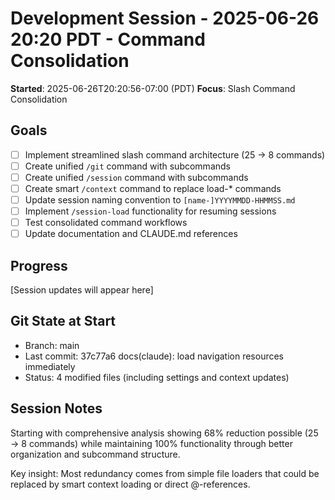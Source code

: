# Development Session - 2025-06-26 20:20 PDT - Command Consolidation

**Started**: 2025-06-26T20:20:56-07:00 (PDT)
**Focus**: Slash Command Consolidation

## Goals
- [ ] Implement streamlined slash command architecture (25 → 8 commands)
- [ ] Create unified `/git` command with subcommands
- [ ] Create unified `/session` command with subcommands  
- [ ] Create smart `/context` command to replace load-* commands
- [ ] Update session naming convention to `[name-]YYYYMMDD-HHMMSS.md`
- [ ] Implement `/session-load` functionality for resuming sessions
- [ ] Test consolidated command workflows
- [ ] Update documentation and CLAUDE.md references

## Progress
[Session updates will appear here]

## Git State at Start
- Branch: main
- Last commit: 37c77a6 docs(claude): load navigation resources immediately
- Status: 4 modified files (including settings and context updates)

## Session Notes
Starting with comprehensive analysis showing 68% reduction possible (25 → 8 commands) while maintaining 100% functionality through better organization and subcommand structure.

Key insight: Most redundancy comes from simple file loaders that could be replaced by smart context loading or direct @-references.